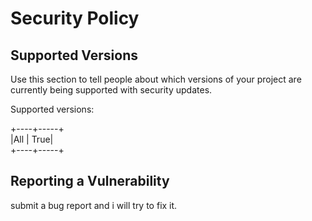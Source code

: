 # Security Policy

## Supported Versions

Use this section to tell people about which versions of your project are
currently being supported with security updates.

Supported versions:

+----+-----+  
|All | True|  
+----+-----+

## Reporting a Vulnerability

submit a bug report and i will try to fix it.
